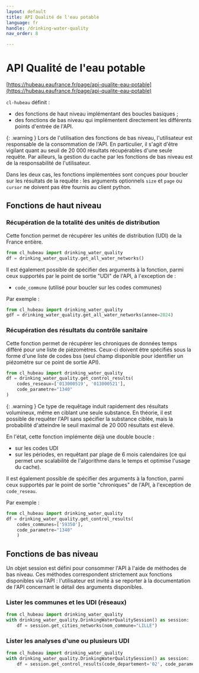 ```yaml
---
layout: default
title: API Qualité de l'eau potable
language: fr
handle: /drinking-water-quality
nav_order: 8

---
```

# API Qualité de l'eau potable

[https://hubeau.eaufrance.fr/page/api-qualite-eau-potable](https://hubeau.eaufrance.fr/page/api-qualite-eau-potable)

`cl-hubeau` définit :

* des fonctions de haut niveau implémentant des boucles basiques ;
* des fonctions de bas niveau qui implémentent directement les différents points d'entrée de l'API.

{: .warning }
Lors de l'utilisation des fonctions de bas niveau, l'utilisateur est responsable
de la consommation de l'API. En particulier, il s'agit d'être vigilant quant au seuil
de 20 000 résultats récupérables d'une seule requête.
Par ailleurs, la gestion du cache par les fonctions de bas niveau est de la responsabilité 
de l'utilisateur.

Dans les deux cas, les fonctions implémentées sont conçues pour boucler sur les résultats de la
requête : les arguments optionnels `size` et `page` ou `cursor` ne doivent pas être fournis
au client python.

## Fonctions de haut niveau

### Récupération de la totalité des unités de distribution

Cette fonction permet de récupérer les unités de distribution (UDI) de la France entière.

```python
from cl_hubeau import drinking_water_quality 
df = drinking_water_quality.get_all_water_networks()
```

Il est également possible de spécifier des arguments à la fonction, parmi ceux supportés
par le point de sortie "UDI" de l'API, à l'exception de :
* `code_commune` (utilisé pour boucler sur les codes communes)

Par exemple :
```python
from cl_hubeau import drinking_water_quality 
gdf = drinking_water_quality.get_all_water_networks(annee=2024)
```

### Récupération des résultats du contrôle sanitaire

Cette fonction permet de récupérer les chroniques de données temps différé pour une liste de piézomètres.
Ceux-ci doivent être spécifiés sous la forme d'une liste de codes bss (seul champ disponible pour
identifier un piézomètre sur ce point de sortie API).

```python
from cl_hubeau import drinking_water_quality 
df = drinking_water_quality.get_control_results(
    codes_reseaux=['013000519', '013000521'],
    code_parametre="1340"
)
```

{: .warning }
Ce type de requêtage induit rapidement des résultats volumineux, même en ciblant une seule substance.
En théorie, il est possible de requêter l'API sans spécifier la substance ciblée, mais 
la probabilité d'atteindre le seuil maximal de 20 000 résultats est élevé.

En l'état, cette fonction implémente déjà une double boucle :
* sur les codes UDI
* sur les périodes, en requêtant par plage de 6 mois calendaires (ce qui permet
une scalabilité de l'algorithme dans le temps et optimise l'usage du cache).

Il est également possible de spécifier des arguments à la fonction, parmi ceux supportés
par le point de sortie "chroniques" de l'API, à l'exception de `code_reseau`.

Par exemple :
```python
from cl_hubeau import drinking_water_quality 
df = drinking_water_quality.get_control_results(
    codes_communes=['59350'],
    code_parametre="1340"
    )
```

## Fonctions de bas niveau

Un objet session est défini pour consommer l'API à l'aide de méthodes de bas niveau.
Ces méthodes correspondent strictement aux fonctions disponibles via l'API : l'utilisateur
est invité à se reporter à la documentation de l'API concernant le détail des arguments
disponibles.

### Lister les communes et les UDI (réseaux)

```python
from cl_hubeau import drinking_water_quality
with drinking_water_quality.DrinkingWaterQualitySession() as session:
    df = session.get_cities_networks(nom_commune="LILLE")
```

### Lister les analyses d'une ou plusieurs UDI

```python
from cl_hubeau import drinking_water_quality
with drinking_water_quality.DrinkingWaterQualitySession() as session:
    df = session.get_control_results(code_departement='02', code_parametre="1340")
```
